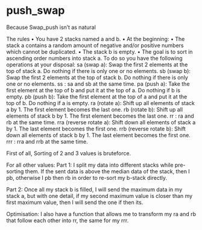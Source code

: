 # push_swap
Because Swap_push isn’t as natural

The rules
• You have 2 stacks named a and b.
• At the beginning:
• The stack a contains a random amount of negative and/or positive numbers
which cannot be duplicated.
• The stack b is empty.
• The goal is to sort in ascending order numbers into stack a. To do so you have the
following operations at your disposal:
sa (swap a): Swap the first 2 elements at the top of stack a.
Do nothing if there is only one or no elements.
sb (swap b): Swap the first 2 elements at the top of stack b.
Do nothing if there is only one or no elements.
ss : sa and sb at the same time.
pa (push a): Take the first element at the top of b and put it at the top of a.
Do nothing if b is empty.
pb (push b): Take the first element at the top of a and put it at the top of b.
Do nothing if a is empty.
ra (rotate a): Shift up all elements of stack a by 1.
The first element becomes the last one.
rb (rotate b): Shift up all elements of stack b by 1.
The first element becomes the last one.
rr : ra and rb at the same time.
rra (reverse rotate a): Shift down all elements of stack a by 1.
The last element becomes the first one.
rrb (reverse rotate b): Shift down all elements of stack b by 1.
The last element becomes the first one.
rrr : rra and rrb at the same time.

First of all,
Sorting of 2 and 3 values is bruteforce.

For all other values:
Part 1:
I split my data into different stacks while pre-sorting them.
If the sent data is above the median data of the stack, then I pb, otherwise I pb then rb in order to re-sort my b-stack directly.

Part 2:
Once all my stack b is filled, I will send the maximum data in my stack a, but with one detail, if my second maximum value is closer than my first maximum value, then I will send the one if then its.

Optimisation:
I also have a function that allows me to transform my ra and rb that follow each other into rr, the same for my rrr.
